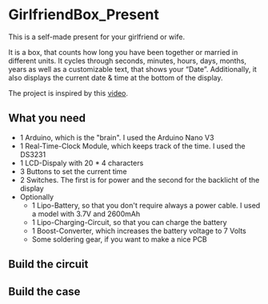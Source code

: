 # GirlfriendBox_Present
This is a self-made present for your girlfriend or wife.

It is a box, that counts how long you have been together or married in different units. It cycles through seconds, minutes, hours, days, months, years as well as a customizable text, that shows your “Date”. Additionally, it also displays the current date & time at the bottom of the display. 

The project is inspired by this [video](https://www.youtube.com/watch?v=PbRNsSK7r4M).

## What you need
- 1 Arduino, which is the "brain". I used the Arduino Nano V3
- 1 Real-Time-Clock Module, which keeps track of the time. I used the DS3231
- 1 LCD-Dispaly with 20 * 4 characters
- 3 Buttons to set the current time
- 2 Switches. The first is for power and the second for the backlicht of the display
- Optionally
  - 1 Lipo-Battery, so that you don't require always a power cable. I used a model with 3.7V and 2600mAh
  - 1 Lipo-Charging-Circuit, so that you can charge the battery 
  - 1 Boost-Converter, which increases the battery voltage to 7 Volts
  - Some soldering gear, if you want to make a nice PCB

## Build the circuit

## Build the case
